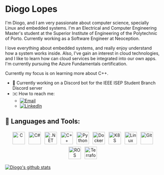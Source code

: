 # Diogo Lopes

I'm Diogo, and I am very passionate about computer science, specially Linux and embedded systems.
I'm an Electrical and Computer Engineering Master's student at the Superior Institute of Engineering of the Polytechnic of Porto. Currently working as a Software Engineer at Neoception.

I love everything about embedded systems, and really enjoy understand how a system works inside. Also, I've gain an interest in cloud technologies, and I like to learn how can cloud services be integrated into our own apps. I'm currently pursuing the Azure Fundamentals certification.

Currently my focus is on learning more about C++.

- 🔭 Currently working on a Discord bot for the IEEE ISEP Student Branch Discord server
- ✉️ How to reach me: 
    - [![Email](https://img.shields.io/badge/Email-252422.svg?style=for-the-badge&logo=gmail)](mailto:diogolopem12@gmail.com)
    - [![LinkedIn](https://img.shields.io/badge/LinkedIn-252422.svg?style=for-the-badge&logo=linkedin&logoColor=blue)](https://www.linkedin.com/in/diogolopes18)

## 🧰 Languages and Tools:
<p align="center">
<img src="https://img.shields.io/badge/c-%2300599C.svg?style=for-the-badge&logo=c&logoColor=white" alt="C" height="40" style="vertical-align:top; margin:4px">
<img src="https://img.shields.io/badge/c%23-%23239120.svg?style=for-the-badge&logo=c-sharp&logoColor=white" alt="C#" height="40" style="vertical-align:top; margin:4px">
<img src="https://img.shields.io/badge/.NET-5C2D91?style=for-the-badge&logo=.net&logoColor=white" alt=".NET" height="40" style="vertical-align:top; margin:4px">
<img src="https://img.shields.io/badge/c++-%2300599C.svg?style=for-the-badge&logo=c%2B%2B&logoColor=white" alt="C++" height="40" style="vertical-align:top; margin:4px">
<img src="https://img.shields.io/badge/python-3670A0?style=for-the-badge&logo=python&logoColor=ffdd54" alt="Python" height="40" style="vertical-align:top; margin:4px">
<img src="https://img.shields.io/badge/docker-%230db7ed.svg?style=for-the-badge&logo=docker&logoColor=white" alt="Docker" height="40" style="vertical-align:top; margin:4px">
<img src="https://img.shields.io/badge/kubernetes-%23326ce5.svg?style=for-the-badge&logo=kubernetes&logoColor=white" alt="K8S" height="40" style="vertical-align:top; margin:4px">
<img src="https://img.shields.io/badge/Linux-FCC624?style=for-the-badge&logo=linux&logoColor=black" alt="Linux" height="40" style="vertical-align:top; margin:4px">
<img src="https://img.shields.io/badge/git-%23F05033.svg?style=for-the-badge&logo=git&logoColor=white" alt="Git" height="40" style="vertical-align:top; margin:4px">
<img src="https://img.shields.io/badge/ros-%230A0FF9.svg?style=for-the-badge&logo=ros&logoColor=white" alt="ROS" height="40" style="vertical-align:top; margin:4px">
<img src="https://img.shields.io/badge/terraform-%235835CC.svg?style=for-the-badge&logo=terraform&logoColor=white" alt="Terraform" height="40" style="vertical-align:top; margin:4px">
</p>

[![Diogo's github stats](https://github-readme-stats.vercel.app/api?username=diogolopes18-cyber)](https://github.com/anuraghazra/github-readme-stats)
